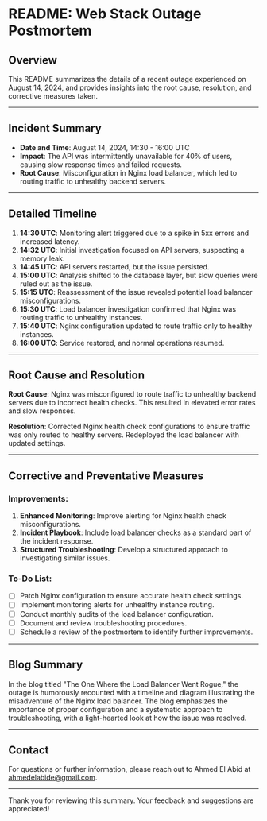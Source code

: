 
# README: Web Stack Outage Postmortem

## Overview

This README summarizes the details of a recent outage experienced on August 14, 2024, and provides insights into the root cause, resolution, and corrective measures taken.

---

## Incident Summary

- **Date and Time**: August 14, 2024, 14:30 - 16:00 UTC
- **Impact**: The API was intermittently unavailable for 40% of users, causing slow response times and failed requests.
- **Root Cause**: Misconfiguration in Nginx load balancer, which led to routing traffic to unhealthy backend servers.

---

## Detailed Timeline

1. **14:30 UTC**: Monitoring alert triggered due to a spike in 5xx errors and increased latency.
2. **14:32 UTC**: Initial investigation focused on API servers, suspecting a memory leak.
3. **14:45 UTC**: API servers restarted, but the issue persisted.
4. **15:00 UTC**: Analysis shifted to the database layer, but slow queries were ruled out as the issue.
5. **15:15 UTC**: Reassessment of the issue revealed potential load balancer misconfigurations.
6. **15:30 UTC**: Load balancer investigation confirmed that Nginx was routing traffic to unhealthy instances.
7. **15:40 UTC**: Nginx configuration updated to route traffic only to healthy instances.
8. **16:00 UTC**: Service restored, and normal operations resumed.

---

## Root Cause and Resolution

**Root Cause**: Nginx was misconfigured to route traffic to unhealthy backend servers due to incorrect health checks. This resulted in elevated error rates and slow responses.

**Resolution**: Corrected Nginx health check configurations to ensure traffic was only routed to healthy servers. Redeployed the load balancer with updated settings.

---

## Corrective and Preventative Measures

### Improvements:
1. **Enhanced Monitoring**: Improve alerting for Nginx health check misconfigurations.
2. **Incident Playbook**: Include load balancer checks as a standard part of the incident response.
3. **Structured Troubleshooting**: Develop a structured approach to investigating similar issues.

### To-Do List:
- [ ] Patch Nginx configuration to ensure accurate health check settings.
- [ ] Implement monitoring alerts for unhealthy instance routing.
- [ ] Conduct monthly audits of the load balancer configuration.
- [ ] Document and review troubleshooting procedures.
- [ ] Schedule a review of the postmortem to identify further improvements.

---

## Blog Summary

In the blog titled "The One Where the Load Balancer Went Rogue," the outage is humorously recounted with a timeline and diagram illustrating the misadventure of the Nginx load balancer. The blog emphasizes the importance of proper configuration and a systematic approach to troubleshooting, with a light-hearted look at how the issue was resolved.

---

## Contact

For questions or further information, please reach out to Ahmed El Abid at [ahmedelabide@gmail.com](mailto:ahmedelabide@gmail.com).

---

Thank you for reviewing this summary. Your feedback and suggestions are appreciated!

